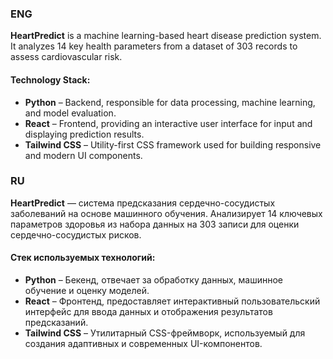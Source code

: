 ### **ENG**  
**HeartPredict** is a machine learning-based heart disease prediction system. It analyzes 14 key health parameters from a dataset of 303 records to assess cardiovascular risk.  

#### **Technology Stack:**  
- **Python** – Backend, responsible for data processing, machine learning, and model evaluation.  
- **React** – Frontend, providing an interactive user interface for input and displaying prediction results.  
- **Tailwind CSS** – Utility-first CSS framework used for building responsive and modern UI components.  

### **RU**  
**HeartPredict** — система предсказания сердечно-сосудистых заболеваний на основе машинного обучения. Анализирует 14 ключевых параметров здоровья из набора данных на 303 записи для оценки сердечно-сосудистых рисков.

#### **Стек используемых технологий:**  
- **Python** – Бекенд, отвечает за обработку данных, машинное обучение и оценку моделей.  
- **React** – Фронтенд, предоставляет интерактивный пользовательский интерфейс для ввода данных и отображения результатов предсказаний.  
- **Tailwind CSS** – Утилитарный CSS-фреймворк, используемый для создания адаптивных и современных UI-компонентов.  

